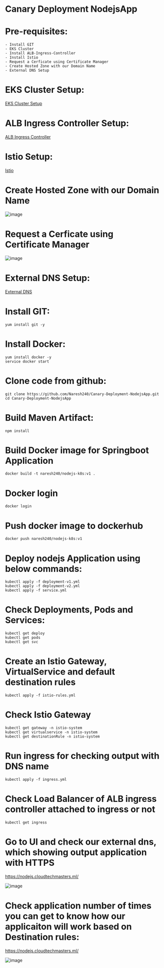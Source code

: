 # Canary Deployment NodejsApp

# Pre-requisites:
    - Install GIT
    - EKS Cluster
    - Install ALB-Ingress-Controller
    - Install Istio
    - Request a Cerficate using Certificate Manager
    - Create Hosted Zone with our Domain Name
    - External DNS Setup
# EKS Cluster Setup:
  [EKS Cluster Setup](https://github.com/Naresh240/eks-cluster-setup/blob/main/README.md)
# ALB Ingress Controller Setup:
  [ALB Ingress Controller](https://github.com/Naresh240/ALB-Ingress-Controller-Setup/blob/main/README.md)
# Istio Setup:
  [Istio](https://github.com/Naresh240/Istio-Installation.md.git)
# Create Hosted Zone with our Domain Name
![image](https://user-images.githubusercontent.com/58024415/94990966-7e2fd380-059d-11eb-8285-a82353f38c1a.png)
# Request a Cerficate using Certificate Manager
![image](https://user-images.githubusercontent.com/58024415/94990930-301ad000-059d-11eb-9c5d-8ee47d494f82.png)
# External DNS Setup:
  [External DNS](https://github.com/Naresh240/External-DNS-Setup-Kubernetes/tree/main)
# Install GIT:
    yum install git -y
# Install Docker:
    yum install docker -y
    service docker start
# Clone code from github:
    git clone https://github.com/Naresh240/Canary-Deployment-NodejsApp.git
    cd Canary-Deployment-NodejsApp
# Build Maven Artifact:
    npm install
# Build Docker image for Springboot Application
    docker build -t naresh240/nodejs-k8s:v1 .
# Docker login
    docker login
# Push docker image to dockerhub
    docker push naresh240/nodejs-k8s:v1
# Deploy nodejs Application using below commands:
    kubectl apply -f deployment-v1.yml
    kubectl apply -f deployment-v2.yml
    kubectl apply -f service.yml
# Check Deployments, Pods and Services:
    kubectl get deploy
    kubectl get pods
    kubectl get svc
# Create an Istio Gateway, VirtualService and default destination rules
    kubectl apply -f istio-rules.yml
# Check Istio Gateway
    kubectl get gateway -n istio-system
    kubectl get virtualservice -n istio-system
    kubectl get destinationRule -n istio-system
# Run ingress for checking output with DNS name
    kubectl apply -f ingress.yml
# Check Load Balancer of ALB ingress controller attached to ingress or not
    kubectl get ingress
# Go to UI and check our external dns, which showing output application with HTTPS
  https://nodejs.cloudtechmasters.ml/
  
![image](https://user-images.githubusercontent.com/58024415/95006082-dc040000-061d-11eb-8fd6-da6c80216c54.png)  
# Check application number of times you can get to know how our applicaiton will work based on Destination rules:
  https://nodejs.cloudtechmasters.ml/
  
![image](https://user-images.githubusercontent.com/58024415/95006177-0a360f80-061f-11eb-9b58-02376f1cd9e4.png)
